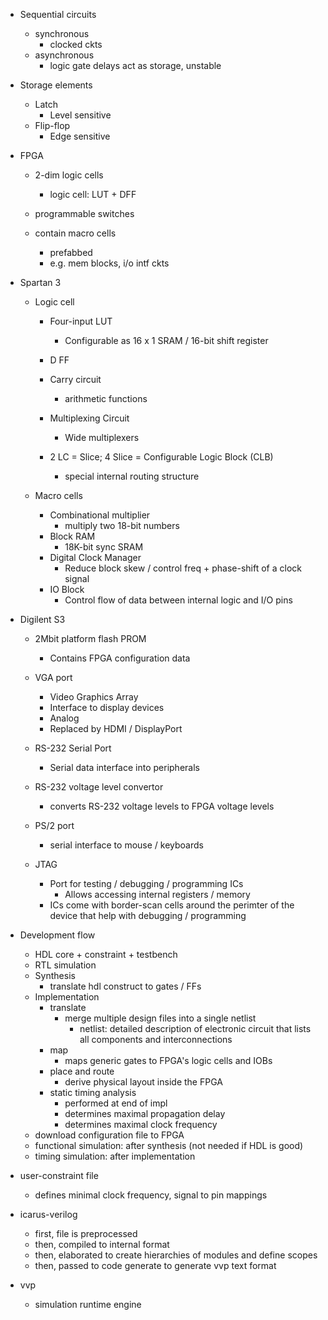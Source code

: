 - Sequential circuits 
	- synchronous 
		- clocked ckts
	- asynchronous
		- logic gate delays act as storage, unstable

- Storage elements 
	- Latch
		- Level sensitive
	- Flip-flop 
		- Edge sensitive

- FPGA 
	- 2-dim logic cells
		- logic cell: LUT + DFF
	- programmable switches

	- contain macro cells
		- prefabbed
		- e.g. mem blocks, i/o intf ckts

- Spartan 3 
	- Logic cell
		- Four-input LUT 
			- Configurable as 16 x 1 SRAM / 16-bit shift register
		- D FF
		- Carry circuit 
			- arithmetic functions
		- Multiplexing Circuit
			- Wide multiplexers
		
		- 2 LC = Slice; 4 Slice = Configurable Logic Block (CLB)
			- special internal routing structure

	- Macro cells 
		- Combinational multiplier
			- multiply two 18-bit numbers
		- Block RAM
			- 18K-bit sync SRAM
		- Digital Clock Manager
			- Reduce block skew / control freq + phase-shift of a clock signal
		- IO Block
			- Control flow of data between internal logic and I/O pins

- Digilent S3 
	- 2Mbit platform flash PROM
		- Contains FPGA configuration data

	- VGA port 
		- Video Graphics Array
		- Interface to display devices 
		- Analog 
		- Replaced by HDMI / DisplayPort

	- RS-232 Serial Port 
		- Serial data interface into peripherals

	- RS-232 voltage level convertor 
		- converts RS-232 voltage levels to FPGA voltage levels

	- PS/2 port 
		- serial interface to mouse / keyboards

	- JTAG 
		- Port for testing / debugging / programming ICs
			- Allows accessing internal registers / memory
		- ICs come with border-scan cells around the perimter of the device that help with debugging / programming


- Development flow
	- HDL core + constraint + testbench 
	- RTL simulation
	- Synthesis
		- translate hdl construct to gates / FFs 
	- Implementation
		- translate
			- merge multiple design files into a single netlist
				- netlist: detailed description of electronic circuit that lists all components and interconnections
		- map
			- maps generic gates to FPGA's logic cells and IOBs
		- place and route
			- derive physical layout inside the FPGA
		- static timing analysis
			- performed at end of impl
			- determines maximal propagation delay 
			- determines maximal clock frequency
	- download configuration file to FPGA
	- functional simulation: after synthesis (not needed if HDL is good)
	- timing simulation: after implementation

- user-constraint file 
	- defines minimal clock frequency, signal to pin mappings

- icarus-verilog
	- first, file is preprocessed 
	- then, compiled to internal format 
	- then, elaborated to create hierarchies of modules and define scopes 
	- then, passed to code generate to generate vvp text format
	
- vvp
	- simulation runtime engine
